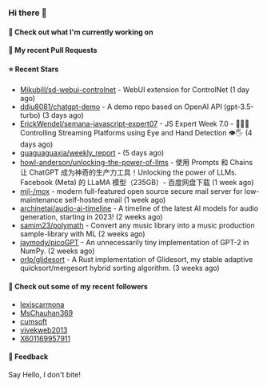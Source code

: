 ### Hi there 👋

#### 👷 Check out what I'm currently working on

#### 🔨 My recent Pull Requests


#### ⭐ Recent Stars

- [Mikubill/sd-webui-controlnet](https://github.com/Mikubill/sd-webui-controlnet) - WebUI extension for ControlNet (1 day ago)
- [ddiu8081/chatgpt-demo](https://github.com/ddiu8081/chatgpt-demo) - A demo repo based on OpenAI API (gpt-3.5-turbo) (3 days ago)
- [ErickWendel/semana-javascript-expert07](https://github.com/ErickWendel/semana-javascript-expert07) - JS Expert Week 7.0 - 🙅🤏🏻 Controlling Streaming Platforms using Eye and Hand Detection 👁🖐 (4 days ago)
- [guaguaguaxia/weekly_report](https://github.com/guaguaguaxia/weekly_report) -  (5 days ago)
- [howl-anderson/unlocking-the-power-of-llms](https://github.com/howl-anderson/unlocking-the-power-of-llms) - 使用 Prompts 和 Chains 让 ChatGPT 成为神奇的生产力工具！Unlocking the power of LLMs. Facebook (Meta)  的 LLaMA 模型（235GB）- 百度网盘下载 (1 week ago)
- [mjl-/mox](https://github.com/mjl-/mox) - modern full-featured open source secure mail server for low-maintenance self-hosted email (1 week ago)
- [archinetai/audio-ai-timeline](https://github.com/archinetai/audio-ai-timeline) - A timeline of the latest AI models for audio generation, starting in 2023! (2 weeks ago)
- [samim23/polymath](https://github.com/samim23/polymath) - Convert any music library into a music production sample-library with ML (2 weeks ago)
- [jaymody/picoGPT](https://github.com/jaymody/picoGPT) - An unnecessarily tiny implementation of GPT-2 in NumPy. (2 weeks ago)
- [orlp/glidesort](https://github.com/orlp/glidesort) - A Rust implementation of Glidesort, my stable adaptive quicksort/mergesort hybrid sorting algorithm.  (3 weeks ago)

#### 👯 Check out some of my recent followers

- [lexiscarmona](https://github.com/lexiscarmona)
- [MsChauhan369](https://github.com/MsChauhan369)
- [cumsoft](https://github.com/cumsoft)
- [vivekweb2013](https://github.com/vivekweb2013)
- [X601169957911](https://github.com/X601169957911)

#### 💬 Feedback

Say Hello, I don't bite!